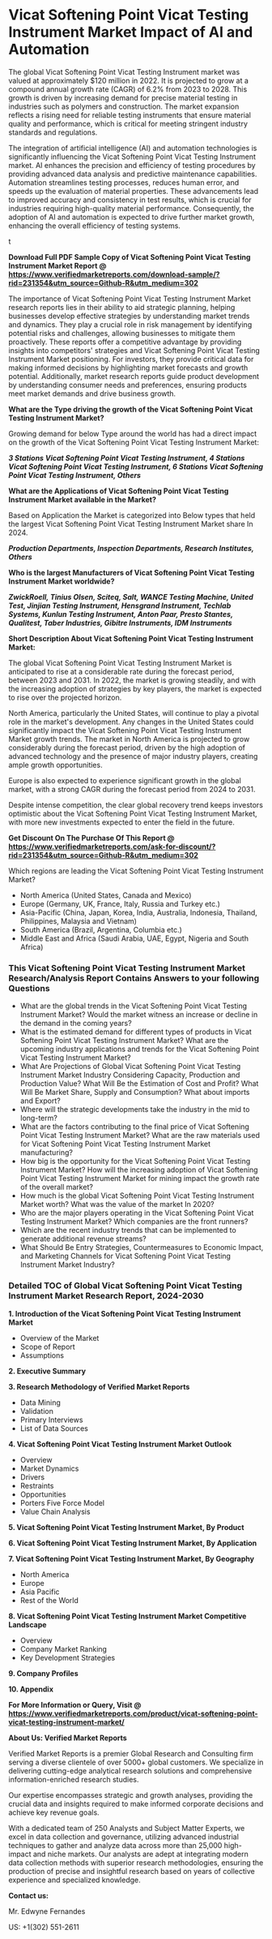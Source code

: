 <meta name="title" content="Global Vicat Softening Point Vicat Testing Instrument Market Impact of AI and Automation"><meta name="description" content="The global Vicat Softening Point Vicat Testing Instrument market was valued at approximately $120 million in 2022. It is projected to grow at a compound annual growth "><meta name="title" content="Vicat Softening Point Vicat Testing Instrument Market Size, Share, Scope, Trends, Growth, Opportunities, Analysis, Forecast"><h1>Vicat Softening Point Vicat Testing Instrument Market Impact of AI and Automation</h1><p>The global Vicat Softening Point Vicat Testing Instrument market was valued at approximately $120 million in 2022. It is projected to grow at a compound annual growth rate (CAGR) of 6.2% from 2023 to 2028. This growth is driven by increasing demand for precise material testing in industries such as polymers and construction. The market expansion reflects a rising need for reliable testing instruments that ensure material quality and performance, which is critical for meeting stringent industry standards and regulations.</p><p>The integration of artificial intelligence (AI) and automation technologies is significantly influencing the Vicat Softening Point Vicat Testing Instrument market. AI enhances the precision and efficiency of testing procedures by providing advanced data analysis and predictive maintenance capabilities. Automation streamlines testing processes, reduces human error, and speeds up the evaluation of material properties. These advancements lead to improved accuracy and consistency in test results, which is crucial for industries requiring high-quality material performance. Consequently, the adoption of AI and automation is expected to drive further market growth, enhancing the overall efficiency of testing systems.</p>t</p><p id="" class=""><strong>Download Full PDF Sample Copy of Vicat Softening Point Vicat Testing Instrument Market Report @ <a href="https://www.verifiedmarketreports.com/download-sample/?rid=231354&utm_source=Github-R&utm_medium=302" target="_blank">https://www.verifiedmarketreports.com/download-sample/?rid=231354&utm_source=Github-R&utm_medium=302</a></strong></p><p>The importance of&nbsp;Vicat Softening Point Vicat Testing Instrument Market research reports lies in their ability to aid strategic planning, helping businesses develop effective strategies by understanding market trends and dynamics. They play a crucial role in risk management by identifying potential risks and challenges, allowing businesses to mitigate them proactively. These reports offer a competitive advantage by providing insights into competitors' strategies and Vicat Softening Point Vicat Testing Instrument Market positioning. For investors, they provide critical data for making informed decisions by highlighting market forecasts and growth potential. Additionally, market research reports guide product development by understanding consumer needs and preferences, ensuring products meet market demands and drive business growth.</p><p><strong>What are the&nbsp;Type driving the growth of the Vicat Softening Point Vicat Testing Instrument Market?</strong></p><p id="" class="">Growing demand for below Type around the world has had a direct impact on the growth of the Vicat Softening Point Vicat Testing Instrument Market:</p><em><strong>3 Stations Vicat Softening Point Vicat Testing Instrument, 4 Stations Vicat Softening Point Vicat Testing Instrument, 6 Stations Vicat Softening Point Vicat Testing Instrument, Others</strong></em></p><strong>What are the&nbsp;Applications&nbsp;of Vicat Softening Point Vicat Testing Instrument Market available in the Market?</strong></p><p id="" class="">Based on Application the Market is categorized into Below types that held the largest Vicat Softening Point Vicat Testing Instrument Market share In 2024.</p><em><strong>Production Departments, Inspection Departments, Research Institutes, Others</strong></em></p><strong>Who is the largest Manufacturers of Vicat Softening Point Vicat Testing Instrument Market worldwide?</strong></p><p><em><strong>ZwickRoell, Tinius Olsen, Sciteq, Salt, WANCE Testing Machine, United Test, Jinjian Testing Instrument, Hensgrand Instrument, Techlab Systems, Kunlun Testing Instrument, Anton Paar, Presto Stantes, Qualitest, Taber Industries, Gibitre Instruments, IDM Instruments</strong></em></p><p id="" class=""><strong>Short Description About Vicat Softening Point Vicat Testing Instrument Market:</strong></p><p>The global Vicat Softening Point Vicat Testing Instrument Market is anticipated to rise at a considerable rate during the forecast period, between 2023 and 2031. In 2022, the market is growing steadily, and with the increasing adoption of strategies by key players, the market is expected to rise over the projected horizon.</p><p>North America, particularly the United States, will continue to play a pivotal role in the market's development. Any changes in the United States could significantly impact the Vicat Softening Point Vicat Testing Instrument Market growth trends. The market in North America is projected to grow considerably during the forecast period, driven by the high adoption of advanced technology and the presence of major industry players, creating ample growth opportunities.</p><p>Europe is also expected to experience significant growth in the global market, with a strong CAGR during the forecast period from 2024 to 2031.</p><p>Despite intense competition, the clear global recovery trend keeps investors optimistic about the Vicat Softening Point Vicat Testing Instrument Market, with more new investments expected to enter the field in the future.</p><p id="" class=""><strong>Get Discount On The Purchase Of This Report @ <a href="https://www.verifiedmarketreports.com/ask-for-discount/?rid=231354&utm_source=Github-R&utm_medium=302" target="_blank">https://www.verifiedmarketreports.com/ask-for-discount/?rid=231354&utm_source=Github-R&utm_medium=302</a></strong></p>Which regions are leading the Vicat Softening Point Vicat Testing Instrument Market?</p><ul><li>North America (United States, Canada and Mexico)</li><li>Europe (Germany, UK, France, Italy, Russia and Turkey etc.)</li><li>Asia-Pacific (China, Japan, Korea, India, Australia, Indonesia, Thailand, Philippines, Malaysia and Vietnam)</li><li>South America (Brazil, Argentina, Columbia etc.)</li><li>Middle East and Africa (Saudi Arabia, UAE, Egypt, Nigeria and South Africa)</li></ul><h3 id="" class="">This Vicat Softening Point Vicat Testing Instrument Market Research/Analysis Report Contains Answers to your following Questions</h3><ul><li>What are the global trends in the Vicat Softening Point Vicat Testing Instrument Market? Would the market witness an increase or decline in the demand in the coming years?</li><li>What is the estimated demand for different types of products in Vicat Softening Point Vicat Testing Instrument Market? What are the upcoming industry applications and trends for the Vicat Softening Point Vicat Testing Instrument Market?</li><li>What Are Projections of Global Vicat Softening Point Vicat Testing Instrument Market Industry Considering Capacity, Production and Production Value? What Will Be the Estimation of Cost and Profit? What Will Be Market Share, Supply and Consumption? What about imports and Export?</li><li>Where will the strategic developments take the industry in the mid to long-term?</li><li>What are the factors contributing to the final price of Vicat Softening Point Vicat Testing Instrument Market? What are the raw materials used for Vicat Softening Point Vicat Testing Instrument Market manufacturing?</li><li>How big is the opportunity for the Vicat Softening Point Vicat Testing Instrument Market? How will the increasing adoption of Vicat Softening Point Vicat Testing Instrument Market for mining impact the growth rate of the overall market?</li><li>How much is the global Vicat Softening Point Vicat Testing Instrument Market worth? What was the value of the market In 2020?</li><li>Who are the major players operating in the Vicat Softening Point Vicat Testing Instrument Market? Which companies are the front runners?</li><li>Which are the recent industry trends that can be implemented to generate additional revenue streams?</li><li>What Should Be Entry Strategies, Countermeasures to Economic Impact, and Marketing Channels for Vicat Softening Point Vicat Testing Instrument Market Industry?</li></ul><h3 id="" class="">Detailed TOC of Global Vicat Softening Point Vicat Testing Instrument Market Research Report, 2024-2030</h3><p id="" class=""><strong>1. Introduction of the Vicat Softening Point Vicat Testing Instrument Market</strong></p><ul><li>Overview of the Market</li><li>Scope of Report</li><li>Assumptions</li></ul><p id="" class=""><strong>2. Executive Summary</strong></p><p id="" class=""><strong>3. Research Methodology of Verified Market Reports</strong></p><ul><li>Data Mining</li><li>Validation</li><li>Primary Interviews</li><li>List of Data Sources</li></ul><p id="" class=""><strong>4. Vicat Softening Point Vicat Testing Instrument Market Outlook</strong></p><ul><li>Overview</li><li>Market Dynamics</li><li>Drivers</li><li>Restraints</li><li>Opportunities</li><li>Porters Five Force Model</li><li>Value Chain Analysis</li></ul><p id="" class=""><strong>5. Vicat Softening Point Vicat Testing Instrument Market, By Product</strong></p><p id="" class=""><strong>6. Vicat Softening Point Vicat Testing Instrument Market, By Application</strong></p><p id="" class=""><strong>7. Vicat Softening Point Vicat Testing Instrument Market, By Geography</strong></p><ul><li>North America</li><li>Europe</li><li>Asia Pacific</li><li>Rest of the World</li></ul><p id="" class=""><strong>8. Vicat Softening Point Vicat Testing Instrument Market Competitive Landscape</strong></p><ul><li>Overview</li><li>Company Market Ranking</li><li>Key Development Strategies</li></ul><p id="" class=""><strong>9. Company Profiles</strong></p><p id="" class=""><strong>10. Appendix</strong></p><p id="" class=""><strong>For More Information or Query, Visit @ <a href="https://www.verifiedmarketreports.com/product/vicat-softening-point-vicat-testing-instrument-market/" target="_blank">https://www.verifiedmarketreports.com/product/vicat-softening-point-vicat-testing-instrument-market/</a></strong></p><p id="" class=""><strong>About Us: Verified Market Reports</strong></p><p id="" class="">Verified Market Reports is a premier Global Research and Consulting firm serving a diverse clientele of over 5000+ global customers. We specialize in delivering cutting-edge analytical research solutions and comprehensive information-enriched research studies.</p><p id="" class="">Our expertise encompasses strategic and growth analyses, providing the crucial data and insights required to make informed corporate decisions and achieve key revenue goals.</p><p id="" class="">With a dedicated team of 250 Analysts and Subject Matter Experts, we excel in data collection and governance, utilizing advanced industrial techniques to gather and analyze data across more than 25,000 high-impact and niche markets. Our analysts are adept at integrating modern data collection methods with superior research methodologies, ensuring the production of precise and insightful research based on years of collective experience and specialized knowledge.</p><p id="" class=""><strong>Contact us:</strong></p><p id="" class="">Mr. Edwyne Fernandes</p><p id="" class="">US: +1(302) 551-2611</p>
